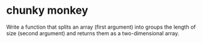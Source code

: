 # chunky monkey

Write a function that splits an array (first argument) into groups the length of size (second argument) and returns them as a two-dimensional array.